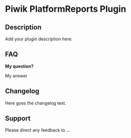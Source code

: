 # Piwik PlatformReports Plugin

## Description

Add your plugin description here.

## FAQ

__My question?__

My answer

## Changelog

Here goes the changelog text.

## Support

Please direct any feedback to ...
